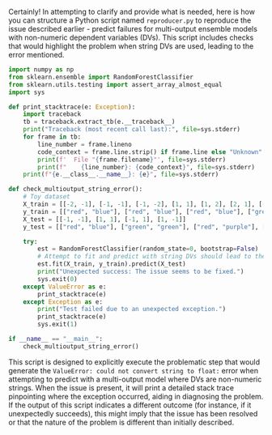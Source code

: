 Certainly! In attempting to clarify and provide what is needed, here is how you can structure a Python script named `reproducer.py` to reproduce the issue described earlier - predict failures for multi-output ensemble models with non-numeric dependent variables (DVs). This script includes checks that would highlight the problem when string DVs are used, leading to the error mentioned. 

```python
import numpy as np
from sklearn.ensemble import RandomForestClassifier
from sklearn.utils.testing import assert_array_almost_equal
import sys

def print_stacktrace(e: Exception):
    import traceback
    tb = traceback.extract_tb(e.__traceback__)
    print("Traceback (most recent call last):", file=sys.stderr)
    for frame in tb:
        line_number = frame.lineno
        code_context = frame.line.strip() if frame.line else "Unknown"
        print(f'  File "{frame.filename}"', file=sys.stderr)
        print(f"    {line_number}: {code_context}", file=sys.stderr)
    print(f"{e.__class__.__name__}: {e}", file=sys.stderr)

def check_multioutput_string_error():
    # Toy dataset
    X_train = [[-2, -1], [-1, -1], [-1, -2], [1, 1], [1, 2], [2, 1], [-2, 1], [-1, 1], [-1, 2], [2, -1], [1, -1], [1, -2]]
    y_train = [["red", "blue"], ["red", "blue"], ["red", "blue"], ["green", "green"], ["green", "green"], ["green", "green"], ["red", "purple"], ["red", "purple"], ["red", "purple"], ["green", "yellow"], ["green", "yellow"], ["green", "yellow"]]
    X_test = [[-1, -1], [1, 1], [-1, 1], [1, -1]]
    y_test = [["red", "blue"], ["green", "green"], ["red", "purple"], ["green", "yellow"]]

    try:
        est = RandomForestClassifier(random_state=0, bootstrap=False)
        # Attempt to fit and predict with string DVs should lead to the ValueError
        est.fit(X_train, y_train).predict(X_test)
        print("Unexpected success: The issue seems to be fixed.")
        sys.exit(0)
    except ValueError as e:
        print_stacktrace(e)
    except Exception as e:
        print("Test failed due to an unexpected exception.")
        print_stacktrace(e)
        sys.exit(1)

if __name__ == "__main__":
    check_multioutput_string_error()
```

This script is designed to explicitly execute the problematic step that would generate the `ValueError: could not convert string to float:` error when attempting to predict with a multi-output model where DVs are non-numeric strings. When the issue is present, it will print a detailed stack trace pinpointing where the exception occurred, aiding in diagnosing the problem. If the output of this script indicates a different outcome (for instance, if it unexpectedly succeeds), this might imply that the issue has been resolved or that the nature of the problem is different than initially described.